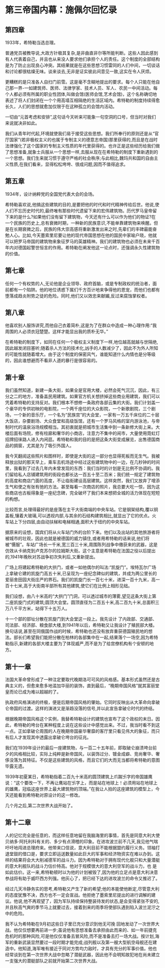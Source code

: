 # 第三帝国内幕：施佩尔回忆录

## 第四章

1933年，希特勒当选总理。

普通党员被教导说,大政方针极其复杂,是非曲直非尔等所能判断。这些人因此感到有人代表着自己，并且也从来没人要求他们承担个人的责任。这个制度的全部结构是为了防止出现良心冲突。其结果就是在这些思想习惯雷同的人们中间，一切谈话和讨论都很枯燥无味。谈来谈去,无非是证实彼此间意见一致,这实在令人厌烦。 

更糟糕的是只准各人自扫门前雪。这是毫不含糊地提出的要求。每个人只能在他自己那一界-一如建筑师、医师、法律学家、技术人员、军人、农民一中间活动。每个人都必须有所属的职业性团体,叫做会馆(医师会馆,艺术会馆)，这个名称确切地表述了将人们封闭在一个个用高墙互相隔绝的生活区域内。希特勒的制度持续得愈长久，人们的思想就愈加仅限于在这种孤立的会馆内活动。

一切由“元首考虑和安排”,这句话今天听来可能象一句空洞的口号，但当时对我们来说就决非如此。 

我们从青年时代起,环境就使我们易于接受这些思想。我们所奉行的原则还是从“官厅国家”(若非极权主义的也属于专制主义的德意志帝国)那里获得的,而且是在战时法律强化了这个国家的专制主义性质的年代里获得的。也许正是这些经历给我们做了思想准备,就象士兵服从一个思想一样,去服从现在在希特勒的制度下重新遇到的一个思想。我们生来就习惯于遵守严格的社会秩序;与此相比,魏玛共和国的自由主义性质,在我们看来，显得松松垮垮、很成问题,因而不值得追求。

## 第五章

1934年，设计纳粹党的全国党代表大会的会场。

希特勒喜欢说,他搞这些建筑的目的,是要把他的时代和时代精神传给后世。他说,使人们不忘历史时代的,最终唯有那些时代遗留下来的宏伟建筑物。历代罗马皇帝留下来的是什么?如果他们没有留下建筑物，今天还有什么可以作为他们的物证?在一个民族的历史上,总有衰微时期，一种新的民族意识,不能单靠建筑物来唤醒。但是在长期衰微之后，民族的伟大崇高感将重新激发出来之时,先辈们的丰碑最能奋勉人心。比如,今天墨索里尼要让他的现代帝国思想在他的国民中家喻户晓，他就可以把罗马帝国的建筑物来象征罗马的英雄精神。我们的建筑物也必须在未来千百年内对德国起警世恒言的作用。希特勒在阐发他这一论点时，还强调永久性建筑物的价值。

## 第七章

任何一个有权势的人,无论他是企业领导、政府首脑，或是专制政权的统治者，面前都有一个陷阱。他的地位诱惑下属们千方百计地来争得他的恩宠，而他们也都有堕落成趋炎附势之徒的危险。同时,他们又以效忠来献媚,反过来腐蚀掌权者。

## 第八章

他喜欢别人服饰讲究,而他自己衣着简朴,这是为了在群众中造成一种心理作用:“我周围的人必须衣冠楚楚。这样才能显出我的质朴无华。”

在希特勒的制度下，如同在任何一个极权主义制度下一样,地位越高就越与世隔绝,因此越发闭目塞听;随着杀人方法的技术化,凶手的人数减少了，因此不为外人所知的可能性就随着增大。由于这个制度的保密风气，谁能知道什么内情也是分等级的，因此谁想避而不看非人道的暴行是很容易的。

## 第十章

我们虽然知道，新建一条大街，如果全是官用大楼，必然会死气沉沉，因此，有三分之二的地方，准备盖民用建筑。如果官方机关想挤掉这些商业用建筑，我们可以凭着希特勒的支持反对。我们根本不想修一条政府各部云集的大街。我们计划盖一个豪华的专供初映的电影院，一个两千座位的大众影院，一个新歌剧院，三个剧场，一个新的音乐厅，一个名为“民族宫”的大会堂，一家有一万五千床位的二十层大饭店，杂要剧场、大众食堂和高级饭馆，还有一个罗马风格的室内游泳池，与帝制时代的温泉浴场规模相当。其初衷就是把城市生活集中到一条新修大街上来。大楼后面有场院，修有柱廊和奢华的小商店，注意力不集中的闹市，大量使用霓虹灯招牌招徕路人进入内闲逛。希特勒和我的目的是把这条大街变成展览，出售德国商品的㨄窗，尤其是为了吸引外国人。

我今天翻阅这些照片和图样时，即使是大街的这一部分也显得死板而无生气。我被释放出狱的那天早上，乘车去机场途中经过这些建筑物中的一边，在几秒钟的时间里，我看到了过去几年内未曾发现的东西：我们当时的计划是无比例不协调的。我们留给私人店铺建筑用的街段也都长达一百五十至二百米；我们统一规定了建筑物的高度和商店门面的高度，不让临街建设高层建筑。这样突然，我们又放弃了增添生气和使之有张有弛的方法。甚至每看一次商店的照片，我总要大吃一惊，因为这些商店也古板得象是一座纪念碑，完全破坏了我们本来想把全城的活力体现在短短的构想。

比较而言,处理得最好的是座落在主干大街南端的中央车站。它是钢架结构,覆以铜盖板,镶着大玻璃,可以透视内部,与其余的石结构建筑相比,就显出了它的优点。火车站上下分四层,由自动扶梯和电梯相通,面积大于纽约的中央车站。

据原来的设想，国宾们将从火车站门外的台阶下来。他们以及出站的其他旅游者将被城市的壮观，因此也就是被德国的威力镇住,或者用希特勒的话来说,他们将被“慑服”。车站广场长一千米,宽三百三十米,周围陈列战争中缴获来的武器，这是仿效从卡纳克到卢克苏尔的拉姆斯大街。这个主意是希特勒在法国之役以后提出的,1941年晚秋对苏战争初次失利后,又重新提出。

广场上将建起希特勒的大拱门，或者一如他偶尔的叫法:“凯旋门”。埃特瓦尔广场上拿破仑建的凯旋门高五十米,已呈现为一座纪念碑似的建筑，并成为两公里长的爱丽舍田园大街庄严的界石。我们的凯旋门长一百七十米，进深一百十九米，高一百十七米,高于大街南半部所有其他建筑,使它们在比例上相形见绌。

我们设想，由八十米高的“大拱门”门洞，可以透过城市的薄雾,望见这条大街上第二座凯旋门式的建筑;圆顶大会堂。圆顶直径为二百五十米,高二百九十米,总面积三万八千平方米，站得下十五万人。

十一个部的部址分散在凯旋门到大会堂这一段上。我先设计 了内政部、交通部、司法部、经济部、粮食部大楼,到1941年以后，希特勒又让我设计了殖民部大楼。换句话说,甚至在同俄国作战的时候，希特勒也还没有放弃重获德国殖民地的想法。部长们希望我们能把分散在柏林的各部集中在一起,结果落个一场空,因为希特勒指示,新建的各部大楼主要为了体现威严,而不是为了给宫僚机构有个安顿的地方。

## 第十一章

法国大革命曾形成了一种注定要取代晚期洛可可风的风格感。基本形式虽然还是古典主义的，但愈来愈多地滥加华丽的装饰，直到最后，“晚期帝国风格”就其富丽堂皇而论已成为难以超越的了。

执政府风格演进的终极，便是后期帝国风格的肇始。它同时反映出从大革命向拿破仑帝国的过渡。这样的演进又是渐趋没落的信号,并以此宣告拿破仑时代的终结。

根据晚期帝国风格这个实例，我替希特勒设计的建筑也宣布了这个政权的末日。因此，希特勒的垮台在某种程度上说在这些设计中感觉出来。不过，我当时看不到这一点。正如拿破仑周围的人在晚期帝国豪华奢靡的客厅里只看见伟大的象征，而只有后人才发现其中透露出拿破仑垮台的征兆。

我们在1939年设计的最后一座建筑物，与一百二十五年前，即取破仑崩溃垮台前夕的风格相比较，实际上纯粹是新帝国风，以装饰过分、镀金成癖、竞尚奢华、奢侈没落为其特征。不仅是这些建筑的风格，而且它们的大而无当都将希特勒的意图毕露无遗。

1939年初夏某日，希特勒指着二百九十米高的圆顶建筑上爪踹卐字的帝国雄鹰说：“这个要改一下，不再让鹰站在卐字上，而是站在地球上！必须用站在地球上的雄鹰，冠临这座世界上最大建筑物的顶端。”在我让人拍的这座建筑的模型上，今天还能看到希特勒对原设计的这一修改。

几个月之后,第二次世界大战开始了。

## 第十二章

人的记忆完全是任意的，而这样任意地留在我脑海里的事情，首先是同意大利大使贝纳多·阿托利科有关的、多少有点滑稽的印象。在进攻波兰前不几天,我见他气喘吁吁地闯进总理府来。他带来口信说，意大利目前不能根据盟约履行义务。领袖打退堂鼓的借口是，要求立即运送数量如此巨大的军事和经济物资实在难以办到。这样的结果将会大大削减德军的战斗力。因为希特勒对于拥有现代化舰只和大量潜艇的意大利舰队的战斗力估价特高。他对于规模很大的意大利空军的战斗力，也 是如此估价。这一来,希特勒顿时以为他的计划被毁了,因为他的立足点是意大利决意参战将有助于威吓西方列强。他灰心了，把已经下达的进攻波兰的命令又推迟了。 

经过几天冷静务实的思考,希特勒又产生了新的希望;他的本能使他断定,尽管意大利的态度犹豫不决，西方也不一定会宣战。他拒绝了墨索里尼提出的进行调解的建议。他说,他不再观望了，因为军队持续保持整装待发的状态,是会变得紧张不安的,并且秋高气爽的季节马上就要过去，接着到来的雨季将使部队遇到陷入波兰泥泞之中的危险。

我不认为希特勒在9月初这些日子里已充分意识到他无可挽 回地发动了一次世界大战。他仅仅想要再前进一步;虽说他有思想准备去承担由此而来的、如一年前捷克危机时的那种风险,可是他仅仅准备去冒风险,而不是准备去打一场大战。按计划,海军的重新武装显然要过一段时期才能完成;战列舰以及第一艘大型航空母舰还在建造中。他知道,海军唯有接近于同对方势均力敌时，才具有充分的军事价值。他也经常谈到在第一次世界大战中忽略了潜艇武器，因此他不会明知故犯地在尚未建立一支强大的潜艇部队之前就开始第二次世界大战。